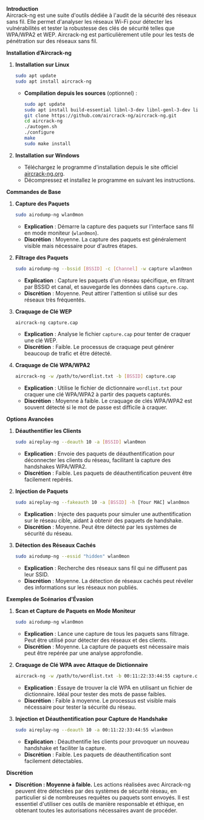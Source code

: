 **Introduction**\
Aircrack-ng est une suite d'outils dédiée à l'audit de la sécurité des réseaux sans fil. Elle permet d'analyser les réseaux Wi-Fi pour détecter les vulnérabilités et tester la robustesse des clés de sécurité telles que WPA/WPA2 et WEP. Aircrack-ng est particulièrement utile pour les tests de pénétration sur des réseaux sans fil.

**Installation d’Aircrack-ng**

1.  **Installation sur Linux**

    ```bash
    sudo apt update
    sudo apt install aircrack-ng
    ```

    *   **Compilation depuis les sources** (optionnel) :

        ```bash
        sudo apt update
        sudo apt install build-essential libnl-3-dev libnl-genl-3-dev libpcap-dev
        git clone https://github.com/aircrack-ng/aircrack-ng.git
        cd aircrack-ng
        ./autogen.sh
        ./configure
        make
        sudo make install
        ```
2. **Installation sur Windows**
   * Téléchargez le programme d'installation depuis le site officiel [aircrack-ng.org](https://www.aircrack-ng.org/).
   * Décompressez et installez le programme en suivant les instructions.

**Commandes de Base**

1.  **Capture des Paquets**

    ```bash
    sudo airodump-ng wlan0mon
    ```

    * **Explication** : Démarre la capture des paquets sur l'interface sans fil en mode moniteur (`wlan0mon`).
    * **Discrétion** : Moyenne. La capture des paquets est généralement visible mais nécessaire pour d'autres étapes.
2.  **Filtrage des Paquets**

    ```bash
    sudo airodump-ng --bssid [BSSID] -c [Channel] -w capture wlan0mon
    ```

    * **Explication** : Capture les paquets d'un réseau spécifique, en filtrant par BSSID et canal, et sauvegarde les données dans `capture.cap`.
    * **Discrétion** : Moyenne. Peut attirer l'attention si utilisé sur des réseaux très fréquentés.
3.  **Craquage de Clé WEP**

    ```bash
    aircrack-ng capture.cap
    ```

    * **Explication** : Analyse le fichier `capture.cap` pour tenter de craquer une clé WEP.
    * **Discrétion** : Faible. Le processus de craquage peut générer beaucoup de trafic et être détecté.
4.  **Craquage de Clé WPA/WPA2**

    ```bash
    aircrack-ng -w /path/to/wordlist.txt -b [BSSID] capture.cap
    ```

    * **Explication** : Utilise le fichier de dictionnaire `wordlist.txt` pour craquer une clé WPA/WPA2 à partir des paquets capturés.
    * **Discrétion** : Moyenne à faible. Le craquage de clés WPA/WPA2 est souvent détecté si le mot de passe est difficile à craquer.

**Options Avancées**

1.  **Déauthentifier les Clients**

    ```bash
    sudo aireplay-ng --deauth 10 -a [BSSID] wlan0mon
    ```

    * **Explication** : Envoie des paquets de déauthentification pour déconnecter les clients du réseau, facilitant la capture des handshakes WPA/WPA2.
    * **Discrétion** : Faible. Les paquets de déauthentification peuvent être facilement repérés.
2.  **Injection de Paquets**

    ```bash
    sudo aireplay-ng --fakeauth 10 -a [BSSID] -h [Your MAC] wlan0mon
    ```

    * **Explication** : Injecte des paquets pour simuler une authentification sur le réseau cible, aidant à obtenir des paquets de handshake.
    * **Discrétion** : Moyenne. Peut être détecté par les systèmes de sécurité du réseau.
3.  **Détection des Réseaux Cachés**

    ```bash
    sudo airodump-ng --essid "hidden" wlan0mon
    ```

    * **Explication** : Recherche des réseaux sans fil qui ne diffusent pas leur SSID.
    * **Discrétion** : Moyenne. La détection de réseaux cachés peut révéler des informations sur les réseaux non publiés.

**Exemples de Scénarios d'Évasion**

1.  **Scan et Capture de Paquets en Mode Moniteur**

    ```bash
    sudo airodump-ng wlan0mon
    ```

    * **Explication** : Lance une capture de tous les paquets sans filtrage. Peut être utilisé pour détecter des réseaux et des clients.
    * **Discrétion** : Moyenne. La capture de paquets est nécessaire mais peut être repérée par une analyse approfondie.
2.  **Craquage de Clé WPA avec Attaque de Dictionnaire**

    ```bash
    aircrack-ng -w /path/to/wordlist.txt -b 00:11:22:33:44:55 capture.cap
    ```

    * **Explication** : Essaye de trouver la clé WPA en utilisant un fichier de dictionnaire. Idéal pour tester des mots de passe faibles.
    * **Discrétion** : Faible à moyenne. Le processus est visible mais nécessaire pour tester la sécurité du réseau.
3.  **Injection et Déauthentification pour Capture de Handshake**

    ```bash
    sudo aireplay-ng --deauth 10 -a 00:11:22:33:44:55 wlan0mon
    ```

    * **Explication** : Déauthentifie les clients pour provoquer un nouveau handshake et faciliter la capture.
    * **Discrétion** : Faible. Les paquets de déauthentification sont facilement détectables.

**Discrétion**

* **Discrétion : Moyenne à faible.** Les actions réalisées avec Aircrack-ng peuvent être détectées par des systèmes de sécurité réseau, en particulier si de nombreuses requêtes ou paquets sont envoyés. Il est essentiel d'utiliser ces outils de manière responsable et éthique, en obtenant toutes les autorisations nécessaires avant de procéder.
